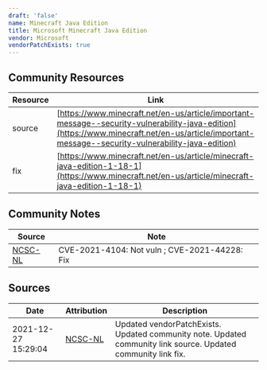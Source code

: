 ```yaml
---
draft: 'false'
name: Minecraft Java Edition
title: Microsoft Minecraft Java Edition
vendor: Microsoft
vendorPatchExists: true
---
```



## Community Resources
| Resource | Link |
| --- | --- |
| source | [https://www.minecraft.net/en-us/article/important-message--security-vulnerability-java-edition](https://www.minecraft.net/en-us/article/important-message--security-vulnerability-java-edition) |
| fix | [https://www.minecraft.net/en-us/article/minecraft-java-edition-1-18-1](https://www.minecraft.net/en-us/article/minecraft-java-edition-1-18-1) |

## Community Notes
| Source | Note |
| --- | --- |
| [NCSC-NL](https://github.com/NCSC-NL/log4shell/blob/main/software/README.md) | CVE-2021-4104: Not vuln ; CVE-2021-44228: Fix </ul> |

## Sources
| Date | Attribution | Description |
| --- | --- | --- |
| 2021-12-27 15:29:04 | [NCSC-NL](https://github.com/NCSC-NL/log4shell/blob/main/software/README.md) | Updated vendorPatchExists. Updated community note. Updated community link source. Updated community link fix.  |
